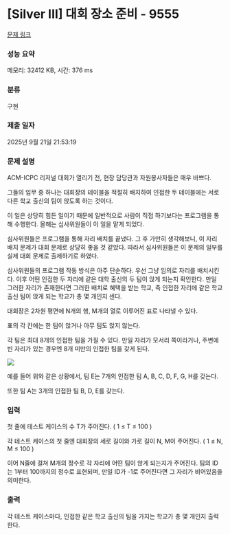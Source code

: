 # [Silver III] 대회 장소 준비 - 9555 

[문제 링크](https://www.acmicpc.net/problem/9555) 

### 성능 요약

메모리: 32412 KB, 시간: 376 ms

### 분류

구현

### 제출 일자

2025년 9월 21일 21:53:19

### 문제 설명

<p>ACM-ICPC 리저널 대회가 열리기 전, 현장 담당관과 자원봉사자들은 매우 바쁘다.</p>

<p>그들의 임무 중 하나는 대회장의 테이블을 적절히 배치하여 인접한 두 테이블에는 서로 다른 학교 출신의 팀이 앉도록 하는 것이다.</p>

<p>이 일은 상당히 힘든 일이기 때문에 일반적으로 사람이 직접 하기보다는 프로그램을 통해 수행한다. 올해는 심사위원들이 이 일을 맡게 되었다.</p>

<p>심사위원들은 프로그램을 통해 자리 배치를 끝냈다. 그 후 가만히 생각해보니, 이 자리 배치 문제가 대회 문제로 상당히 좋을 것 같았다. 따라서 심사위원들은 이 문제의 일부를 실제 대회 문제로 출제하기로 하였다.</p>

<p>심사위원들의 프로그램 작동 방식은 아주 단순하다. 우선 그냥 임의로 자리를 배치시킨다. 이후 어떤 인접한 두 자리에 같은 대학 출신의 두 팀이 앉게 되는지 확인한다. 만일 그러한 자리가 존재한다면 그러한 배치로 혜택을 받는 학교, 즉 인접한 자리에 같은 학교 출신 팀이 앉게 되는 학교가 총 몇 개인지 센다.</p>

<p>대회장은 2차원 평면에 N개의 행, M개의 열로 이루어진 표로 나타낼 수 있다.</p>

<p>표의 각 칸에는 한 팀이 앉거나 아무 팀도 앉지 않는다.</p>

<p>각 팀은 최대 8개의 인접한 팀을 가질 수 있다. 만일 자리가 모서리 쪽이라거나, 주변에 빈 자리가 있는 경우엔 8개 미만의 인접한 팀을 갖게 된다.</p>

<p><img src="https://www.acmicpc.net/upload/images2/contesthall.png"></p>

<p>예를 들어 위와 같은 상황에서, 팀 E는 7개의 인접한 팀 A, B, C, D, F, G, H를 갖는다.</p>

<p>또한 팀 A는 3개의 인접한 팀 B, D, E를 갖는다.</p>

### 입력 

 <p>첫 줄에 테스트 케이스의 수 T가 주어진다. ( 1 ≤ T ≤ 100 )</p>

<p>각 테스트 케이스의 첫 줄엔 대회장의 세로 길이와 가로 길이 N, M이 주어진다. ( 1 ≤ N, M ≤ 100 )</p>

<p>이어 N줄에 걸쳐 M개의 정수로 각 자리에 어떤 팀이 앉게 되는지가 주어진다. 팀의 ID는 1부터 100까지의 정수로 표현되며, 만일 ID가 -1로 주어진다면 그 자리가 비어있음을 의미한다.</p>

### 출력 

 <p>각 테스트 케이스마다, 인접한 같은 학교 출신의 팀을 가지는 학교가 총 몇 개인지 출력한다.</p>

